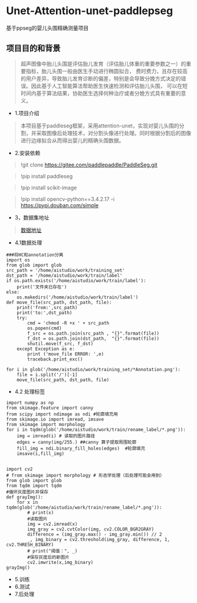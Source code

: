 # Unet-Attention-unet-paddlepseg
基于ppseg的婴儿头围精确测量项目


## 项目目的和背景
> 超声图像中胎儿头围是评估胎儿发育（评估胎儿体重的重要参数之一）的重要指标，胎儿头围一般由医生手动进行椭圆拟合，
> 费时费力，且存在较高的用户差异，导致胎儿发育诊断的偏差，特别是会导致分娩方式决定的错误。因此基于人工智能算法帮助医生快速检测和评估胎儿头围，
> 可以在短时间内基于算法结果，协助医生选择何种治疗或者分娩方式具有重要的意义。


- 1.项目介绍
> 本项目基于paddleseg框架，采用attention-unet，实现对婴儿头围的分割，并采取图像后处理技术，对分割头像进行处理。同时根据分割后的图像进行边缘拟合从而得出婴儿的精确头围数据。

- 2.安装依赖
>  !git clone https://gitee.com/paddlepaddle/PaddleSeg.git


>  !pip install paddleseg


>  !pip install scikit-image


>  !pip install opencv-python==3.4.2.17 -i https://pypi.douban.com/simple

- 3，数据集地址
> [数据地址](https://aistudio.baidu.com/aistudio/datasetdetail/100987)

- 4.1数据处理
```
###将HC和annotation分离
import os
from glob import glob
src_path = '/home/aistudio/work/training_set'
dst_path = '/home/aistudio/work/train/label'
if os.path.exists('/home/aistudio/work/train/label'):
    print('文件夹已存在')
else:
    os.makedirs('/home/aistudio/work/train/label')
def move_file(src_path, dst_path, file):
    print('from:',src_path)
    print('to:',dst_path)
    try:
        cmd = 'chmod -R +x ' + src_path
        os.popen(cmd)
        f_src = os.path.join(src_path , "{}".format(file))
        f_dst = os.path.join(dst_path,  "{}".format(file))
        shutil.move(f_src, f_dst)
    except Exception as e:
        print ('move_file ERROR: ',e)
        traceback.print_exc()

for i in glob('/home/aistudio/work/training_set/*Annotation.png'):
    file = i.split('/')[-1]
    move_file(src_path, dst_path, file)
```
- 4.2 处理标签
```
import numpy as np
from skimage.feature import canny 
from scipy import ndimage as ndi #轮廓填充用
from skimage.io import imread, imsave
from skimage import morphology
for i in tqdm(glob('/home/aistudio/work/train/rename_label/*.png')):
    img = imread(i) # 读取的图片路径
    edges = canny(img/255.) ##canny 算子提取周围轮廓
    fill_img = ndi.binary_fill_holes(edges)  #轮廓填充
    imsave(i,fill_img)
    
    
import cv2
# from skimage import morphology # 形态学处理（后处理可能会用到）
from glob import glob
from tqdm import tqdm
#循环灰度图片并保存
def grayImg():
    for x in tqdm(glob('/home/aistudio/work/train/rename_label/*.png')):
        # print(x)
        #读取图片
        img = cv2.imread(x)
        img_gray = cv2.cvtColor(img, cv2.COLOR_BGR2GRAY)
        difference = (img_gray.max() - img_gray.min()) // 2
        _, img_binary = cv2.threshold(img_gray, difference, 1, cv2.THRESH_BINARY)
        # print("阈值：", _)
        #保存灰度后的新图片
        cv2.imwrite(x,img_binary)
grayImg()

```
- 5.训练
- 6.测试
- 7.后处理

